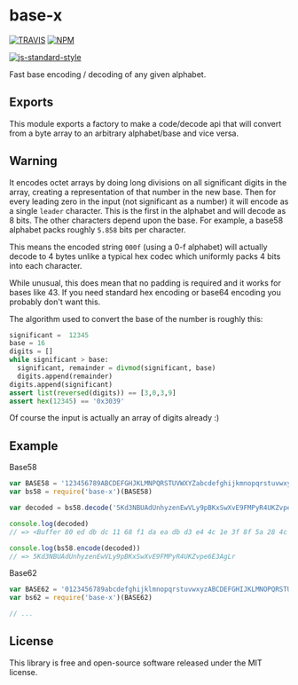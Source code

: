 # base-x

[![TRAVIS](https://secure.travis-ci.org/dcousens/base-x.png)](http://travis-ci.org/dcousens/base-x)
[![NPM](http://img.shields.io/npm/v/base-x.svg)](https://www.npmjs.org/package/base-x)

[![js-standard-style](https://cdn.rawgit.com/feross/standard/master/badge.svg)](https://github.com/feross/standard)

Fast base encoding / decoding of any given alphabet.

## Exports

This module exports a factory to make a code/decode api that will convert from
a byte array to an arbitrary alphabet/base and vice versa.

## Warning

It encodes octet arrays by doing long divisions on all significant digits in the
array, creating a representation of that number in the new base. Then for every
leading zero in the input (not significant as a number) it will encode as a
single `leader` character. This is the first in the alphabet and will decode as
8 bits. The other characters depend upon the base. For example, a base58
alphabet packs roughly `5.858` bits per character.

This means the encoded string `000f` (using a 0-f alphabet) will actually decode
to 4 bytes unlike a typical hex codec which uniformly packs 4 bits into each
character.

While unusual, this does mean that no padding is required and it works for bases
like 43. If you need standard hex encoding or base64 encoding you probably don't
want this.

The algorithm used to convert the base of the number is roughly this:

```python
significant =  12345
base = 16
digits = []
while significant > base:
  significant, remainder = divmod(significant, base)
  digits.append(remainder)
digits.append(significant)
assert list(reversed(digits)) == [3,0,3,9]
assert hex(12345) == '0x3039'
```

Of course the input is actually an array of digits already :)

## Example

Base58

``` javascript
var BASE58 = '123456789ABCDEFGHJKLMNPQRSTUVWXYZabcdefghijkmnopqrstuvwxyz'
var bs58 = require('base-x')(BASE58)

var decoded = bs58.decode('5Kd3NBUAdUnhyzenEwVLy9pBKxSwXvE9FMPyR4UKZvpe6E3AgLr')

console.log(decoded)
// => <Buffer 80 ed db dc 11 68 f1 da ea db d3 e4 4c 1e 3f 8f 5a 28 4c 20 29 f7 8a d2 6a f9 85 83 a4 99 de 5b 19>

console.log(bs58.encode(decoded))
// => 5Kd3NBUAdUnhyzenEwVLy9pBKxSwXvE9FMPyR4UKZvpe6E3AgLr
```


Base62

``` javascript
var BASE62 = '0123456789abcdefghijklmnopqrstuvwxyzABCDEFGHIJKLMNOPQRSTUVWXYZ'
var bs62 = require('base-x')(BASE62)

// ...
```


## License

This library is free and open-source software released under the MIT license.

